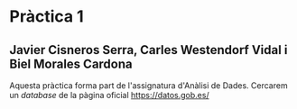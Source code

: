 # Pràctica 1
## Javier Cisneros Serra, Carles Westendorf Vidal i Biel Morales Cardona

Aquesta pràctica forma part de l'assignatura d'Anàlisi de Dades.
Cercarem un _database_ de la pàgina oficial https://datos.gob.es/
